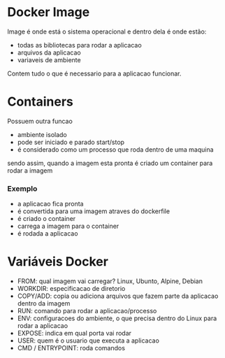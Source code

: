# Docker Image
Image é onde está o sistema operacional e dentro dela é onde estão:
- todas as bibliotecas para rodar a aplicacao
- arquivos da aplicacao
- variaveis de ambiente

Contem tudo o que é necessario para a aplicacao funcionar.

# Containers
Possuem outra funcao
- ambiente isolado
- pode ser iniciado e parado start/stop
- é considerado como um processo que roda dentro de uma maquina

sendo assim, quando a imagem esta pronta é criado um container para rodar a imagem

### Exemplo
- a aplicacao fica pronta
- é convertida para uma imagem atraves do dockerfile
- é criado o container
- carrega a imagem para o container
- é rodada a aplicacao

# Variáveis Docker
- FROM: qual imagem vai carregar? Linux, Ubunto, Alpine, Debian
- WORKDIR: especificacao de diretorio
- COPY/ADD: copia ou adiciona arquivos que fazem parte da aplicacao dentro da imagem
- RUN: comando para rodar a aplicacao/processo
- ENV: configuracoes do ambiente, o que precisa dentro do Linux para rodar a aplicacao
- EXPOSE: indica em qual porta vai rodar
- USER: quem é o usuario que executa a aplicacao
- CMD / ENTRYPOINT: roda comandos